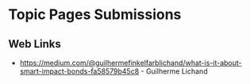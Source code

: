# Topic Pages Submissions

## Web Links
 - https://medium.com/@guilhermefinkelfarblichand/what-is-it-about-smart-impact-bonds-fa58579b45c8 - Guilherme Lichand
